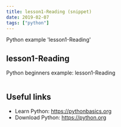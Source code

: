 ```yaml
---
title: lesson1-Reading (snippet)
date: 2019-02-07
tags: ["python"]
---
```

Python example 'lesson1-Reading'


## lesson1-Reading

Python beginners example: lesson1-Reading

```python


```

## Useful links

- Learn Python: https://pythonbasics.org
- Download Python: https://python.org
